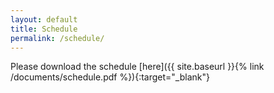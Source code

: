 ```yaml
---
layout: default
title: Schedule
permalink: /schedule/
---
```

Please download the schedule [here]({{ site.baseurl }}{% link /documents/schedule.pdf %}){:target="_blank"}